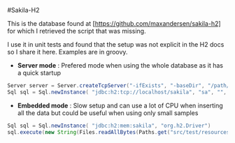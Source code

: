 #Sakila-H2

This is the database found at [https://github.com/maxandersen/sakila-h2]
for which I retrieved the script that was missing.

I use it in unit tests and found that the setup was not explicit in the H2 docs so I share it here. Examples are in groovy.

- **Server mode** :
Prefered mode when using the whole database as it has a quick startup 

```groovy
Server server = Server.createTcpServer("-ifExists", "-baseDir", "/path/to/folder/containing/db/file").start()
Sql sql = Sql.newInstance( "jdbc:h2:tcp://localhost/sakila", "sa", "", "org.h2.Driver")
```

- **Embedded mode** :
Slow setup and can use a lot of CPU when inserting all the data but could be useful when using only small samples

```groovy
Sql sql = Sql.newInstance( "jdbc:h2:mem:sakila", "org.h2.Driver")
sql.execute(new String(Files.readAllBytes(Paths.get("src/test/resources/sakila-script.sql")), "UTF-8"))
```		